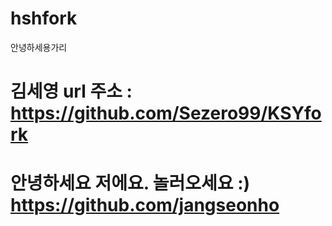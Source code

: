 # hshfork

안녕하세용가리
# 김세영 url 주소 : https://github.com/Sezero99/KSYfork
# 안녕하세요 저에요. 놀러오세요 :) https://github.com/jangseonho
